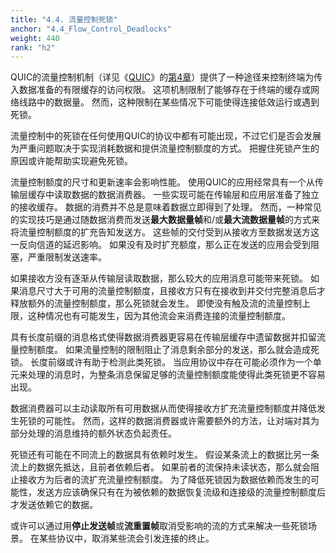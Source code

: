 ```yaml
---
title: "4.4. 流量控制死锁"
anchor: "4.4_Flow_Control_Deadlocks"
weight: 440
rank: "h2"
---
```


QUIC的流量控制机制（详见《[QUIC](../RFC9000_Chinese_Simplified)》的[第4章](../RFC9000_Chinese_Simplified/#4_Flow_Control)）提供了一种途径来控制终端为传入数据准备的有限缓存的访问权限。
这项机制限制了能够存在于终端的缓存或网络线路中的数据量。
然而，这种限制在某些情况下可能使得连接低效运行或遇到死锁。

流量控制中的死锁在任何使用QUIC的协议中都有可能出现，不过它们是否会发展为严重问题取决于实现消耗数据和提供流量控制额度的方式。
把握住死锁产生的原因或许能帮助实现避免死锁。

流量控制额度的尺寸和更新速率会影响性能。
使用QUIC的应用经常具有一个从传输层缓存中读取数据的数据消费器。
一些实现可能在传输层和应用层准备了独立的接收缓存。
数据的消费并不总是意味着数据立即得到了处理。
然而，一种常见的实现技巧是通过随数据消费而发送**最大数据量帧**和/或**最大流数据量帧**的方式来将流量控制额度的扩充告知发送方。
这些帧的交付受到从接收方至数据发送方这一反向信道的延迟影响。
如果没有及时扩充额度，那么正在发送的应用会受到阻塞，严重限制发送速率。

如果接收方没有逐渐从传输层读取数据，那么较大的应用消息可能带来死锁。
如果消息尺寸大于可用的流量控制额度，且接收方只有在接收到并交付完整消息后才释放额外的流量控制额度，那么死锁就会发生。
即使没有触及流的流量控制上限，这种情况也有可能发生，因为其他流会来消费连接的流量控制额度。

具有长度前缀的消息格式使得数据消费器更容易在传输层缓存中遗留数据并扣留流量控制额度。
如果流量控制的限制阻止了消息剩余部分的发送，那么就会造成死锁。
长度前缀或许有助于检测此类死锁。
当应用协议中存在可能必须作为一个单元来处理的消息时，为整条消息保留足够的流量控制额度能使得此类死锁更不容易出现。

数据消费器可以主动读取所有可用数据从而使得接收方扩充流量控制额度并降低发生死锁的可能性。
然而，这样的数据消费器或许需要额外的方法，让对端对其为部分处理的消息维持的额外状态负起责任。

死锁还有可能在不同流上的数据具有依赖时发生。
假设某条流上的数据比另一条流上的数据先抵达，且前者依赖后者。
如果前者的流保持未读状态，那么就会阻止接收方为后者的流扩充流量控制额度。
为了降低死锁因为数据依赖而发生的可能性，发送方应该确保只有在为被依赖的数据恢复流级和连接级的流量控制额度后才发送依赖它的数据。

或许可以通过用**停止发送帧**或**流重置帧**取消受影响的流的方式来解决一些死锁场景。
在某些协议中，取消某些流会引发连接的终止。
